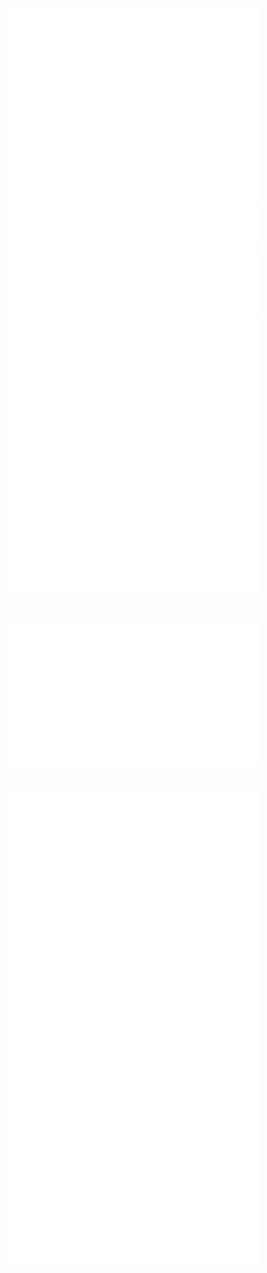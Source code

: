 ![Metrics](/metrics.plugin.base.svg)
![Metrics](/metrics.plugin.languages.svg)
![Metrics](/metrics.plugin.calendar.current.svg)
![Metrics](/metrics.plugin.habits.svg)

<br>

![Metrics](/metrics.plugin.pagespeed.svg)

<br>

![Metrics - Achievements](/metrics.plugin.achievements.full.svg)

<!-- ![Metrics](/metrics.plugin.achievements.compact.svg) -->

